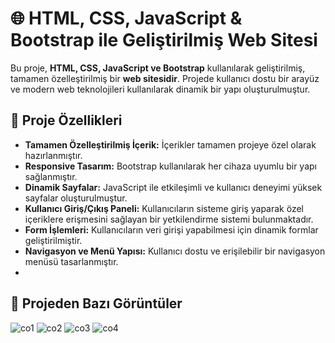 # 🌐 HTML, CSS, JavaScript & Bootstrap ile Geliştirilmiş Web Sitesi

Bu proje, **HTML, CSS, JavaScript ve Bootstrap** kullanılarak geliştirilmiş, tamamen özelleştirilmiş bir **web sitesidir**. Projede kullanıcı dostu bir arayüz ve modern web teknolojileri kullanılarak dinamik bir yapı oluşturulmuştur.

## 📌 Proje Özellikleri
- **Tamamen Özelleştirilmiş İçerik:** İçerikler tamamen projeye özel olarak hazırlanmıştır.
- **Responsive Tasarım:** Bootstrap kullanılarak her cihaza uyumlu bir yapı sağlanmıştır.
- **Dinamik Sayfalar:** JavaScript ile etkileşimli ve kullanıcı deneyimi yüksek sayfalar oluşturulmuştur.
- **Kullanıcı Giriş/Çıkış Paneli:** Kullanıcıların sisteme giriş yaparak özel içeriklere erişmesini sağlayan bir yetkilendirme sistemi bulunmaktadır.
- **Form İşlemleri:** Kullanıcıların veri girişi yapabilmesi için dinamik formlar geliştirilmiştir.
- **Navigasyon ve Menü Yapısı:** Kullanıcı dostu ve erişilebilir bir navigasyon menüsü tasarlanmıştır.
- 
## 📌 Projeden Bazı Görüntüler
![co1](https://github.com/user-attachments/assets/89c117c6-b89c-449f-8b30-f91e80027404)
![co2](https://github.com/user-attachments/assets/83d75ad0-9481-4a52-93fa-ab0f8990cb07)
![co3](https://github.com/user-attachments/assets/bd27c6de-8442-48c9-8e54-fa050579d544)
![co4](https://github.com/user-attachments/assets/bf81fba3-a906-42de-9d61-c6c9178a60c0)

